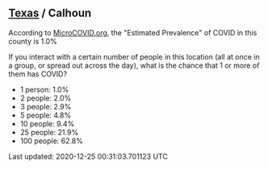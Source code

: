 
## [Texas](/united-states/texas) / Calhoun

According to [MicroCOVID.org](http://microcovid.org),
the "Estimated Prevalence" of COVID in this county is 1.0%

If you interact with a certain number of people in this location
(all at once in a group, or spread out across the day), what is the chance that
1 or more of them has COVID?

- 1 person: 1.0%
- 2 people: 2.0%
- 3 people: 2.9%
- 5 people: 4.8%
- 10 people: 9.4%
- 25 people: 21.9%
- 100 people: 62.8%

Last updated: 2020-12-25 00:31:03.701123 UTC
